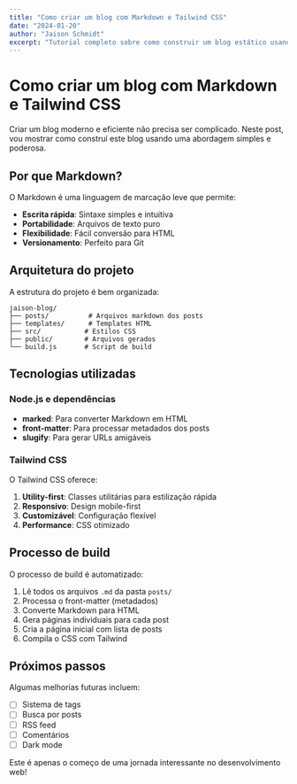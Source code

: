 ```yaml
---
title: "Como criar um blog com Markdown e Tailwind CSS"
date: "2024-01-20"
author: "Jaison Schmidt"
excerpt: "Tutorial completo sobre como construir um blog estático usando arquivos Markdown, Node.js e Tailwind CSS para estilização."
---
```


# Como criar um blog com Markdown e Tailwind CSS

Criar um blog moderno e eficiente não precisa ser complicado. Neste post, vou mostrar como construí este blog usando uma abordagem simples e poderosa.

## Por que Markdown?

O Markdown é uma linguagem de marcação leve que permite:

- **Escrita rápida**: Sintaxe simples e intuitiva
- **Portabilidade**: Arquivos de texto puro
- **Flexibilidade**: Fácil conversão para HTML
- **Versionamento**: Perfeito para Git

## Arquitetura do projeto

A estrutura do projeto é bem organizada:

```
jaison-blog/
├── posts/          # Arquivos markdown dos posts
├── templates/      # Templates HTML
├── src/           # Estilos CSS
├── public/        # Arquivos gerados
└── build.js       # Script de build
```

## Tecnologias utilizadas

### Node.js e dependências

- **marked**: Para converter Markdown em HTML
- **front-matter**: Para processar metadados dos posts
- **slugify**: Para gerar URLs amigáveis

### Tailwind CSS

O Tailwind CSS oferece:

1. **Utility-first**: Classes utilitárias para estilização rápida
2. **Responsivo**: Design mobile-first
3. **Customizável**: Configuração flexível
4. **Performance**: CSS otimizado

## Processo de build

O processo de build é automatizado:

1. Lê todos os arquivos `.md` da pasta `posts/`
2. Processa o front-matter (metadados)
3. Converte Markdown para HTML
4. Gera páginas individuais para cada post
5. Cria a página inicial com lista de posts
6. Compila o CSS com Tailwind

## Próximos passos

Algumas melhorias futuras incluem:

- [ ] Sistema de tags
- [ ] Busca por posts
- [ ] RSS feed
- [ ] Comentários
- [ ] Dark mode

Este é apenas o começo de uma jornada interessante no desenvolvimento web!